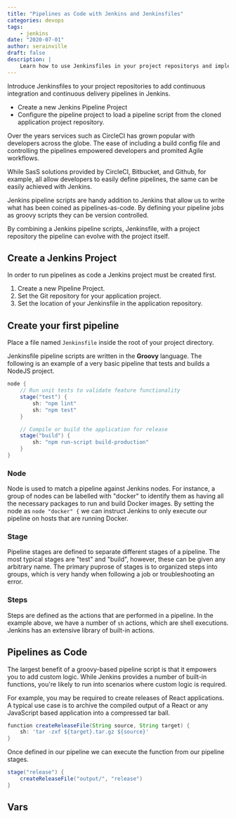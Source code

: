 ```yaml
---
title: "Pipelines as Code with Jenkins and Jenkinsfiles"
categories: devops
tags:
    - jenkins
date: "2020-07-01"
author: serainville
draft: false
description: |
    Learn how to use Jenkinsfiles in your project repositorys and implement pipelines as code with Jenkins
---
```


Introduce Jenkinsfiles to your project repositories to add continuous integration and continuous delivery pipelines in Jenkins.

* Create a new Jenkins Pipeline Project
* Configure the pipeline project to load a pipeline script from the cloned application project repository.

Over the years services such as CircleCI has grown popular with developers across the globe. The ease of including a build config file and controlling the pipelines empowered developers and promited Agile workflows. 

While SasS solutions provided by CircleCI, Bitbucket, and Github, for example, all allow developers to easily define pipelines, the same can be easily achieved with Jenkins. 

Jenkins pipeline scripts are handy addition to Jenkins that allow us to write what has been coined as pipelines-as-code. By defining your pipeline jobs as groovy scripts they can be version controlled.

By combining a Jenkins pipeline scripts, Jenkinsfile, with a project repository the pipeline can evolve with the project itself. 

## Create a Jenkins Project
In order to run pipelines as code a Jenkins project must be created first.
1. Create a new Pipeline Project.
1. Set the Git repository for your application project.
1. Set the location of your Jenkinsfile in the application repository.

## Create your first pipeline
Place a file named `Jenkinsfile` inside the root of your project directory. 

Jenkinsfile pipeline scripts are written in the **Groovy** language. The following is an example of a very basic pipeline that tests and builds a NodeJS project.

```groovy
node {
    // Run unit tests to validate feature functionality
    stage("test") {
        sh: "npm lint"
        sh: "npm test"
    }

    // Compile or build the application for release
    stage("build") {
        sh: "npm run-script build-production"
    }
}
```
### Node
Node is used to match a pipeline against Jenkins nodes. For instance, a group of nodes can be labelled with "docker" to identify them as having all the necessary packages to run and build Docker images. By setting the node as `node "docker" {` we can instruct Jenkins to only execute our pipeline on hosts that are running Docker.

### Stage
Pipeline stages are defined to separate different stages of a pipeline. The most typical stages are "test" and "build", however, these can be given any arbitrary name. The primary puprose of stages is to organized steps into groups, which is very handy when following a job or troubleshooting an error.

### Steps
Steps are defined as the actions that are performed in a pipeline. In the example above, we have a number of `sh` actions, which are shell executions. Jenkins has an extensive library of built-in actions.

## Pipelines as Code
The largest benefit of a groovy-based pipeline script is that it empowers you to add custom logic. While Jenkins provides a number of built-in functions, you're likely to run into scenarios where custom logic is required.

For example, you may be required to create releases of React applications. A typical use case is to archive the compiled output of a React or any JavaScript based application into a compressed tar ball. 

```groovy
function createReleaseFile(String source, String target) {
    sh: 'tar -zxf ${target}.tar.gz ${source}'
}
```

Once defined in our pipeline we can execute the function from our pipeline stages.

```groovy
stage("release") {
    createReleaseFile("output/", "release")
}
```

## Vars



